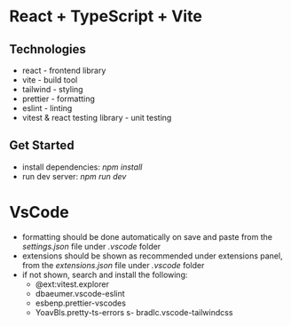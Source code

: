 # React + TypeScript + Vite

## Technologies

- react - frontend library
- vite - build tool
- tailwind - styling
- prettier - formatting
- eslint - linting
- vitest & react testing library - unit testing

## Get Started

- install dependencies: _npm install_
- run dev server: _npm run dev_

# VsCode

- formatting should be done automatically on save and paste from the _settings.json_ file under _.vscode_ folder
- extensions should be shown as recommended under extensions panel, from the _extensions.json_ file under _.vscode_ folder
- if not shown, search and install the following:
  - @ext:vitest.explorer
  - dbaeumer.vscode-eslint
  - esbenp.prettier-vscodes
  - YoavBls.pretty-ts-errors
    s- bradlc.vscode-tailwindcss
